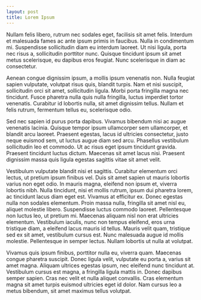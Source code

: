 ```yaml
---
layout: post
title: Lorem Ipsum
---
```


Nullam felis libero, rutrum nec sodales eget, facilisis sit amet felis. Interdum et malesuada fames ac ante ipsum primis in faucibus. Nulla in condimentum mi. Suspendisse sollicitudin diam eu interdum laoreet. Ut nisi ligula, porta nec risus a, sollicitudin porttitor nunc. Quisque tincidunt ipsum sit amet metus scelerisque, eu dapibus eros feugiat. Nunc scelerisque in diam ac consectetur.

Aenean congue dignissim ipsum, a mollis ipsum venenatis non. Nulla feugiat sapien vulputate, volutpat risus quis, blandit turpis. Nam et nisi suscipit, sollicitudin orci sit amet, sollicitudin ligula. Morbi porta fringilla magna nec tincidunt. Fusce pharetra nulla quis nulla fringilla, luctus imperdiet tortor venenatis. Curabitur id lobortis nulla, sit amet dignissim tellus. Nullam et felis rutrum, fermentum tellus eu, scelerisque odio.

Sed nec sapien id purus porta dapibus. Vivamus bibendum nisi ac augue venenatis lacinia. Quisque tempor ipsum ullamcorper sem ullamcorper, et blandit arcu laoreet. Praesent egestas, lacus id ultricies consectetur, justo neque euismod sem, ut luctus augue diam sed arcu. Phasellus vestibulum sollicitudin leo et commodo. Ut ac risus eget ipsum tincidunt gravida. Praesent tincidunt luctus dictum. Maecenas sit amet lacus nisi. Praesent dignissim massa quis ligula egestas sagittis vitae sit amet velit.

Vestibulum vulputate blandit nisi et sagittis. Curabitur elementum orci lectus, ut pretium ipsum finibus vel. Duis sit amet sapien ut mauris lobortis varius non eget odio. In mauris magna, eleifend non ipsum et, viverra lobortis nibh. Nulla tincidunt, nisi et mollis rutrum, ipsum dui pharetra lorem, ac tincidunt lacus diam eget est. Vivamus at efficitur ex. Donec egestas nulla non sodales elementum. Proin massa nulla, fringilla sit amet nisl eu, aliquet molestie libero. Suspendisse luctus commodo laoreet. Pellentesque non luctus leo, ut pretium mi. Maecenas aliquam nisl non erat ultricies elementum. Vestibulum iaculis, nunc non tempus eleifend, eros urna tristique diam, a eleifend lacus mauris id tellus. Mauris velit quam, tristique sed ex sit amet, vestibulum cursus est. Nunc malesuada augue id mollis molestie. Pellentesque in semper lectus. Nullam lobortis ut nulla at volutpat.

Vivamus quis ipsum finibus, porttitor nulla eu, viverra quam. Maecenas congue pharetra suscipit. Donec ligula velit, vulputate eu porta a, varius sit amet magna. Aliquam ultrices egestas ipsum, nec eleifend nunc tincidunt at. Vestibulum cursus est magna, a fringilla ligula mattis in. Donec dapibus semper sapien. Cras nec velit et nulla aliquet convallis. Cras elementum magna sit amet turpis euismod ultricies eget id dolor. Nam cursus leo a metus bibendum, sit amet maximus tellus volutpat. 
